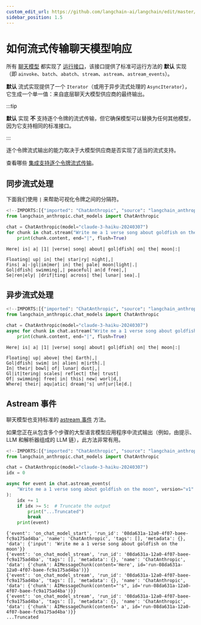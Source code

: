 ```yaml
---
custom_edit_url: https://github.com/langchain-ai/langchain/edit/master/docs/docs/how_to/chat_streaming.ipynb
sidebar_position: 1.5
---
```

# 如何流式传输聊天模型响应


所有 [聊天模型](https://python.langchain.com/api_reference/core/language_models/langchain_core.language_models.chat_models.BaseChatModel.html) 都实现了 [运行接口](https://python.langchain.com/api_reference/core/runnables/langchain_core.runnables.base.Runnable.html#langchain_core.runnables.base.Runnable)，该接口提供了标准可运行方法的 **默认** 实现（即 `ainvoke`、`batch`、`abatch`、`stream`、`astream`、`astream_events`）。

**默认** 流式实现提供了一个 `Iterator`（或用于异步流式处理的 `AsyncIterator`），它生成一个单一值：来自底层聊天大模型供应商的最终输出。

:::tip

**默认** 实现 **不** 支持逐个令牌的流式传输，但它确保模型可以替换为任何其他模型，因为它支持相同的标准接口。

:::

逐个令牌流式输出的能力取决于大模型供应商是否实现了适当的流式支持。

查看哪些 [集成支持逐个令牌流式传输](https://python.langchain.com/docs/integrations/chat/)。

## 同步流式处理

下面我们使用 `|` 来帮助可视化令牌之间的分隔符。


```python
<!--IMPORTS:[{"imported": "ChatAnthropic", "source": "langchain_anthropic.chat_models", "docs": "https://python.langchain.com/api_reference/anthropic/chat_models/langchain_anthropic.chat_models.ChatAnthropic.html", "title": "How to stream chat model responses"}]-->
from langchain_anthropic.chat_models import ChatAnthropic

chat = ChatAnthropic(model="claude-3-haiku-20240307")
for chunk in chat.stream("Write me a 1 verse song about goldfish on the moon"):
    print(chunk.content, end="|", flush=True)
```
```output
Here| is| a| |1| |verse| song| about| gol|dfish| on| the| moon|:|

Floating| up| in| the| star|ry| night|,|
Fins| a|-|gl|im|mer| in| the| pale| moon|light|.|
Gol|dfish| swimming|,| peaceful| an|d free|,|
Se|ren|ely| |drif|ting| across| the| lunar| sea|.|
```
## 异步流式处理


```python
<!--IMPORTS:[{"imported": "ChatAnthropic", "source": "langchain_anthropic.chat_models", "docs": "https://python.langchain.com/api_reference/anthropic/chat_models/langchain_anthropic.chat_models.ChatAnthropic.html", "title": "How to stream chat model responses"}]-->
from langchain_anthropic.chat_models import ChatAnthropic

chat = ChatAnthropic(model="claude-3-haiku-20240307")
async for chunk in chat.astream("Write me a 1 verse song about goldfish on the moon"):
    print(chunk.content, end="|", flush=True)
```
```output
Here| is| a| |1| |verse| song| about| gol|dfish| on| the| moon|:|

Floating| up| above| the| Earth|,|
Gol|dfish| swim| in| alien| m|irth|.|
In| their| bowl| of| lunar| dust|,|
Gl|it|tering| scales| reflect| the| trust|
Of| swimming| free| in| this| new| worl|d,|
Where| their| aqu|atic| dream|'s| unf|ur|le|d.|
```
## Astream 事件

聊天模型也支持标准的 [astream 事件](https://python.langchain.com/api_reference/core/runnables/langchain_core.runnables.base.Runnable.html#langchain_core.runnables.base.Runnable.astream_events) 方法。

如果您正在从包含多个步骤的大型语言模型应用程序中流式输出（例如，由提示、LLM 和解析器组成的 LLM 链），此方法非常有用。


```python
<!--IMPORTS:[{"imported": "ChatAnthropic", "source": "langchain_anthropic.chat_models", "docs": "https://python.langchain.com/api_reference/anthropic/chat_models/langchain_anthropic.chat_models.ChatAnthropic.html", "title": "How to stream chat model responses"}]-->
from langchain_anthropic.chat_models import ChatAnthropic

chat = ChatAnthropic(model="claude-3-haiku-20240307")
idx = 0

async for event in chat.astream_events(
    "Write me a 1 verse song about goldfish on the moon", version="v1"
):
    idx += 1
    if idx >= 5:  # Truncate the output
        print("...Truncated")
        break
    print(event)
```
```output
{'event': 'on_chat_model_start', 'run_id': '08da631a-12a0-4f07-baee-fc9a175ad4ba', 'name': 'ChatAnthropic', 'tags': [], 'metadata': {}, 'data': {'input': 'Write me a 1 verse song about goldfish on the moon'}}
{'event': 'on_chat_model_stream', 'run_id': '08da631a-12a0-4f07-baee-fc9a175ad4ba', 'tags': [], 'metadata': {}, 'name': 'ChatAnthropic', 'data': {'chunk': AIMessageChunk(content='Here', id='run-08da631a-12a0-4f07-baee-fc9a175ad4ba')}}
{'event': 'on_chat_model_stream', 'run_id': '08da631a-12a0-4f07-baee-fc9a175ad4ba', 'tags': [], 'metadata': {}, 'name': 'ChatAnthropic', 'data': {'chunk': AIMessageChunk(content="'s", id='run-08da631a-12a0-4f07-baee-fc9a175ad4ba')}}
{'event': 'on_chat_model_stream', 'run_id': '08da631a-12a0-4f07-baee-fc9a175ad4ba', 'tags': [], 'metadata': {}, 'name': 'ChatAnthropic', 'data': {'chunk': AIMessageChunk(content=' a', id='run-08da631a-12a0-4f07-baee-fc9a175ad4ba')}}
...Truncated
```